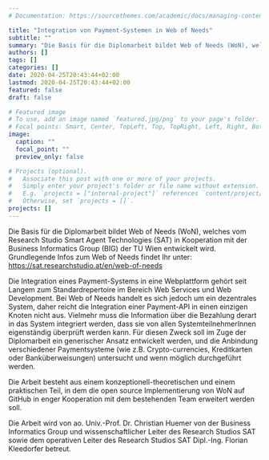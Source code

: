 ```yaml
---
# Documentation: https://sourcethemes.com/academic/docs/managing-content/

title: "Integration von Payment-Systemen in Web of Needs"
subtitle: ""
summary: "Die Basis für die Diplomarbeit bildet Web of Needs (WoN), welches vom Research Studio Smart Agent Technologies (SAT) in Kooperation mit der Business Informatics Group (BIG) der TU Wien entwickelt wird."
authors: []
tags: []
categories: []
date: 2020-04-25T20:43:44+02:00
lastmod: 2020-04-25T20:43:44+02:00
featured: false
draft: false

# Featured image
# To use, add an image named `featured.jpg/png` to your page's folder.
# Focal points: Smart, Center, TopLeft, Top, TopRight, Left, Right, BottomLeft, Bottom, BottomRight.
image:
  caption: ""
  focal_point: ""
  preview_only: false

# Projects (optional).
#   Associate this post with one or more of your projects.
#   Simply enter your project's folder or file name without extension.
#   E.g. `projects = ["internal-project"]` references `content/project/deep-learning/index.md`.
#   Otherwise, set `projects = []`.
projects: []
---
```


Die Basis für die Diplomarbeit bildet Web of Needs (WoN), welches vom Research Studio Smart Agent Technologies (SAT) in Kooperation mit der Business Informatics Group (BIG) der TU Wien entwickelt wird. Grundlegende Infos zum Web of Needs findet Ihr unter: https://sat.researchstudio.at/en/web-of-needs

Die Integration eines Payment-Systems in eine Webplattform gehört seit Langem zum
Standardrepertoire im Bereich Web Services und Web Development. Bei Web of Needs handelt es sich jedoch um ein dezentrales System, daher reicht die Integration einer Payment-API in einen einzigen Knoten nicht aus. Vielmehr muss die Information über die Bezahlung derart in das System integriert werden, dass sie von allen SystemteilnehmerInnen eigenständig überprüft werden kann. Für diesen Zweck soll im Zuge der Diplomarbeit ein generischer Ansatz entwickelt werden, und die Anbindung verschiedener Paymentsysteme (wie z.B. Crypto-currencies, Kreditkarten oder Banküberweisungen) untersucht und wenn möglich durchgeführt werden.

Die Arbeit besteht aus einem konzeptionell-theoretischen und einem praktischen Teil, in dem die open source Implementierung von WoN auf GitHub in enger Kooperation mit dem bestehenden Team erweitert werden soll.

Die Arbeit wird von ao. Univ.-Prof. Dr. Christian Huemer von der Business Informatics Group und wissenschaftlicher Leiter des Research Studios SAT sowie dem operativen Leiter des Research Studios SAT Dipl.-Ing. Florian Kleedorfer betreut.
